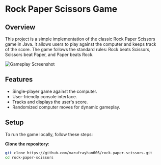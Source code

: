 # Rock Paper Scissors Game

## Overview

This project is a simple implementation of the classic Rock Paper Scissors game in Java. It allows users to play against the computer and keeps track of the score. The game follows the standard rules: Rock beats Scissors, Scissors beat Paper, and Paper beats Rock.

![Gameplay Screenshot](screenshots/gameplay.png)

## Features

- Single-player game against the computer.
- User-friendly console interface.
- Tracks and displays the user's score.
- Randomized computer moves for dynamic gameplay.

## Setup

To run the game locally, follow these steps:

**Clone the repository:**

```bash
git clone https://github.com/marufrayhan606/rock-paper-scissors.git
cd rock-paper-scissors
```
